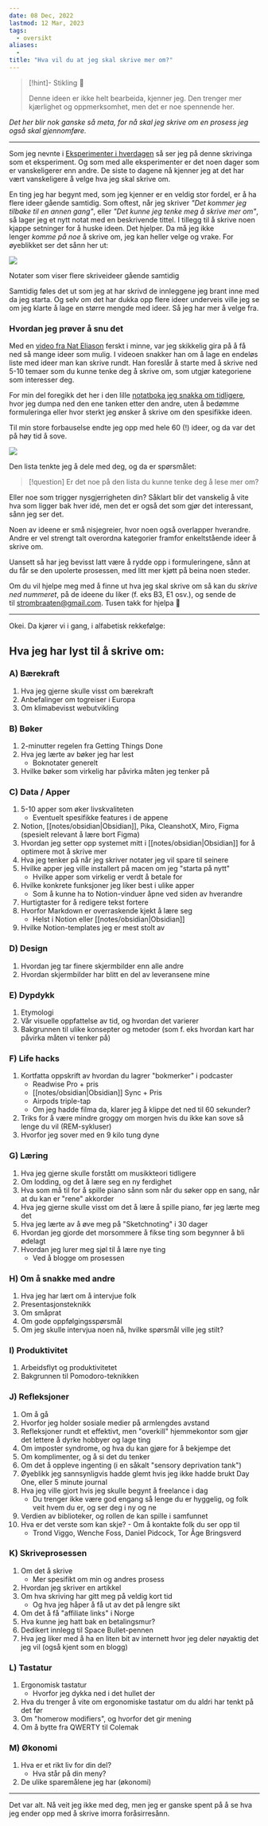 ```yaml
---
date: 08 Dec, 2022
lastmod: 12 Mar, 2023
tags:
  - oversikt
aliases:
  - 
title: "Hva vil du at jeg skal skrive mer om?"
---
```

> [!hint]- Stikling 🌿
>
> Denne ideen er ikke helt bearbeida, kjenner jeg. Den trenger mer kjærlighet og oppmerksomhet, men det er noe spennende her.

_Det her blir nok ganske så meta, for nå skal jeg skrive om en prosess jeg også skal gjennomføre._

---

Som jeg nevnte i [Eksperimenter i hverdagen](https://www.simenskriver.no/eksperimenter-i-livet/) så ser jeg på denne skrivinga som et eksperiment. Og som med alle eksperimenter er det noen dager som er vanskeligerer enn andre. De siste to dagene nå kjenner jeg at det har vært vanskeligere å velge hva jeg skal skrive om.

En ting jeg har begynt med, som jeg kjenner er en veldig stor fordel, er å ha flere ideer gående samtidig. Som oftest, når jeg skriver _"Det kommer jeg tilbake til en annen gang"_, eller _"Det kunne jeg tenke meg å skrive mer om"_, så lager jeg et nytt notat med en beskrivende tittel. I tillegg til å skrive noen kjappe setninger for å huske ideen. Det hjelper. Da må jeg ikke lenger _komme på noe_ å skrive om, jeg kan heller velge og vrake. For øyeblikket ser det sånn her ut:

![](https://www.simenskriver.no/content/images/2022/12/CleanShot-2022-12-08-at-08.37.14@2x.png)

Notater som viser flere skriveideer gående samtidig

Samtidig føles det ut som jeg at har skrivd de innleggene jeg brant inne med da jeg starta. Og selv om det har dukka opp flere ideer underveis ville jeg se om jeg klarte å lage en større mengde med ideer. Så jeg har mer å velge fra.

### Hvordan jeg prøver å snu det

Med en [video fra Nat Eliason](https://youtu.be/Nnp9V7iLgGo?t=75&ref=simen-skriver) ferskt i minne, var jeg skikkelig gira på å få ned så mange ideer som mulig. I videoen snakker han om å lage en endeløs liste med ideer man kan skrive rundt. Han foreslår å starte med å skrive ned 5-10 temaer som du kunne tenke deg å skrive om, som utgjør kategoriene som interesser deg.

For min del foregikk det her i den lille [notatboka jeg snakka om tidligere](https://www.simenskriver.no/hvorfor-jeg-gar-rundt-med-en-notatbok-i-lomma/), hvor jeg dumpa ned den ene tanken etter den andre, uten å bedømme formuleringa eller hvor sterkt jeg ønsker å skrive om den spesifikke ideen.

Til min store forbauselse endte jeg opp med hele 60 (!) ideer, og da var det på høy tid å sove.

![](https://www.simenskriver.no/content/images/2022/12/notatbok-med-ideer.jpg)

Den lista tenkte jeg å dele med deg, og da er spørsmålet:

> [!question] Er det noe på den lista du kunne tenke deg å lese mer om?

Eller noe som trigger nysgjerrigheten din? Såklart blir det vanskelig å vite hva som ligger bak hver idé, men det er også det som gjør det interessant, sånn jeg ser det.

Noen av ideene er små nisjegreier, hvor noen også overlapper hverandre. Andre er vel strengt talt overordna kategorier framfor enkeltstående ideer å skrive om.

Uansett så har jeg bevisst latt være å rydde opp i formuleringene, sånn at du får se den upolerte prosessen, med litt mer kjøtt på beina noen steder.

Om du vil hjelpe meg med å finne ut hva jeg skal skrive om så kan du _skrive ned nummeret_, på de ideene du liker (f. eks B3, E1 osv.), og sende de til [strombraaten@gmail.com](mailto:strombraaten@gmail.com?ref=simen-skriver). Tusen takk for hjelpa 🙌

---

Okei. Da kjører vi i gang, i alfabetisk rekkefølge:

## Hva jeg har lyst til å skrive om:

### A) Bærekraft

1.  Hva jeg gjerne skulle visst om bærekraft
2.  Anbefalinger om togreiser i Europa
3.  Om klimabevisst webutvikling

### B) Bøker

1.  2-minutter regelen fra Getting Things Done
2.  Hva jeg lærte av bøker jeg har lest
    -   Boknotater generelt
3.  Hvilke bøker som virkelig har påvirka måten jeg tenker på

### C) Data / Apper

1.  5-10 apper som øker livskvaliteten
    -   Eventuelt spesifikke features i de appene
2.  Notion, [[notes/obsidian|Obsidian]], Pika, CleanshotX, Miro, Figma (spesielt relevant å lære bort Figma)
3.  Hvordan jeg setter opp systemet mitt i [[notes/obsidian|Obsidian]] for å optimere mot å skrive mer
4.  Hva jeg tenker på når jeg skriver notater jeg vil spare til seinere
5.  Hvilke apper jeg ville installert på macen om jeg "starta på nytt"
    -   Hvilke apper som virkelig er verdt å betale for
6.  Hvilke konkrete funksjoner jeg liker best i ulike apper
    -   Som å kunne ha to Notion-vinduer åpne ved siden av hverandre
7.  Hurtigtaster for å redigere tekst fortere
8.  Hvorfor Markdown er overraskende kjekt å lære seg
    -   Helst i Notion eller [[notes/obsidian|Obsidian]]
9.  Hvilke Notion-templates jeg er mest stolt av

### D) Design

1.  Hvordan jeg tar finere skjermbilder enn alle andre
2.  Hvordan skjermbilder har blitt en del av leveransene mine

### E) Dypdykk

1.  Etymologi
2.  Vår visuelle oppfattelse av tid, og hvordan det varierer
3.  Bakgrunnen til ulike konsepter og metoder (som f. eks hvordan kart har påvirka måten vi tenker på)

### F) Life hacks

1.  Kortfatta oppskrift av hvordan du lagrer "bokmerker" i podcaster
    -   Readwise Pro + pris
    -   [[notes/obsidian|Obsidian]] Sync + Pris
    -   Airpods triple-tap
    -   Om jeg hadde filma da, klarer jeg å klippe det ned til 60 sekunder?
2.  Triks for å være mindre groggy om morgen hvis du ikke kan sove så lenge du vil (REM-sykluser)
3.  Hvorfor jeg sover med en 9 kilo tung dyne

### G) Læring

1.  Hva jeg gjerne skulle forstått om musikkteori tidligere
2.  Om lodding, og det å lære seg en ny ferdighet
3.  Hva som må til for å spille piano sånn som når du søker opp en sang, når at du kan er "rene" akkorder
4.  Hva jeg gjerne skulle visst om det å lære å spille piano, før jeg lærte meg det
5.  Hva jeg lærte av å øve meg på "Sketchnoting" i 30 dager
6.  Hvordan jeg gjorde det morsommere å fikse ting som begynner å bli ødelagt
7.  Hvordan jeg lurer meg sjøl til å lære nye ting
    -   Ved å blogge om prosessen

### H) Om å snakke med andre

1.  Hva jeg har lært om å intervjue folk
2.  Presentasjonsteknikk
3.  Om småprat
4.  Om gode oppfølgingsspørsmål
5.  Om jeg skulle intervjua noen nå, hvilke spørsmål ville jeg stilt?

### I) Produktivitet

1.  Arbeidsflyt og produktivitetet
2.  Bakgrunnen til Pomodoro-teknikken

### J) Refleksjoner

1.  Om å gå
2.  Hvorfor jeg holder sosiale medier på armlengdes avstand
3.  Refleksjoner rundt et effektivt, men "overkill" hjemmekontor som gjør det lettere å dyrke hobbyer og lage ting
4.  Om imposter syndrome, og hva du kan gjøre for å bekjempe det
5.  Om komplimenter, og å si det du tenker
6.  Om det å oppleve ingenting (i en såkalt "sensory deprivation tank")
7.  Øyeblikk jeg sannsynligvis hadde glemt hvis jeg ikke hadde brukt Day One, eller 5 minute journal
8.  Hva jeg ville gjort hvis jeg skulle begynt å freelance i dag
    -   Du trenger ikke være god engang så lenge du er hyggelig, og folk veit hvem du er, og ser deg i ny og ne
9.  Verdien av biblioteker, og rollen de kan spille i samfunnet
10.  Hva er det verste som kan skje?
    -   Om å kontakte folk du ser opp til
        -   Trond Viggo, Wenche Foss, Daniel Pidcock, Tor Åge Bringsverd

### K) Skriveprosessen

1.  Om det å skrive
    -   Mer spesifikt om min og andres prosess
2.  Hvordan jeg skriver en artikkel
3.  Om hva skriving har gitt meg på veldig kort tid
    -   Og hva jeg håper å få ut av det på lengre sikt
4.  Om det å få "affiliate links" i Norge
5.  Hva kunne jeg hatt bak en betalingsmur?
6.  Dedikert innlegg til Space Bullet-pennen
7.  Hva jeg liker med å ha en liten bit av internett hvor jeg deler nøyaktig det jeg vil (også kjent som en blogg)

### L) Tastatur

1.  Ergonomisk tastatur
    -   Hvorfor jeg dykka ned i det hullet der
2.  Hva du trenger å vite om ergonomiske tastatur om du aldri har tenkt på det før
3.  Om "homerow modifiers", og hvorfor det gir mening
4.  Om å bytte fra QWERTY til Colemak

### M) Økonomi

1.  Hva er et rikt liv for din del?
    -   Hva står på din meny?
2.  De ulike sparemålene jeg har (økonomi)

---

Det var alt. Nå veit jeg ikke med deg, men jeg er ganske spent på å se hva jeg ender opp med å skrive imorra foråsirresånn.